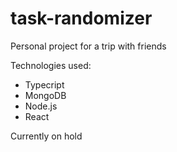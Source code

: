 # task-randomizer

Personal project for a trip with friends

Technologies used:
 - Typecript
 - MongoDB
 - Node.js
 - React

Currently on hold
